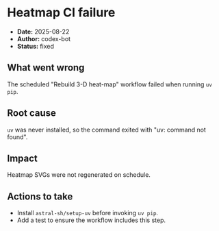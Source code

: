 # Heatmap CI failure

- **Date:** 2025-08-22
- **Author:** codex-bot
- **Status:** fixed

## What went wrong
The scheduled "Rebuild 3-D heat-map" workflow failed when running `uv pip`.

## Root cause
`uv` was never installed, so the command exited with "uv: command not found".

## Impact
Heatmap SVGs were not regenerated on schedule.

## Actions to take
- Install `astral-sh/setup-uv` before invoking `uv pip`.
- Add a test to ensure the workflow includes this step.
